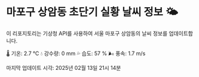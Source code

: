 
# 마포구 상암동 초단기 실황 날씨 정보 🌤️

이 리포지토리는 기상청 API를 사용하여 서울 마포구 상암동의 날씨 정보를 업데이트합니다. 

🌡️ 기온: 2.7 ℃
💧 강수량: 0 mm
💦 습도: 57 %
🌬️ 풍속: 1.7 m/s

마지막 업데이트 시각: 2025년 02월 13일 21시 14분    
